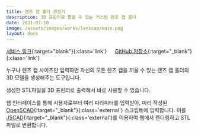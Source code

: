 ```yaml
---
title: 렌즈 캡 홀더 생성기
description: 3D 프린터로 뽑을 수 있는 커스텀 렌즈 캡 홀더
date: 2021-07-10
image: /assets/images/works/lenscap/main.png
layout: docs
---
```

[서비스 링크](https://lens-cap.luftaquila.io){:target="blank"}{:class='link'}
&emsp;
[GitHub 저장소](https://github.com/luftaquila/lens-cap){:target="_blank"}{:class='link'}  

누구나 렌즈 캡 사이즈만 입력하면 자신의 모든 렌즈 캡을 끼울 수 있는 렌즈 캡 홀더의 3D 모델을 생성해주는 도구입니다.  

생성한 STL파일을 3D 프린터로 출력해서 바로 사용할 수 있습니다.  

웹 인터페이스를 통해 사용자로부터 여러 파라미터를 입력받아, 미리 작성된 [OpenSCAD](https://openscad.org/){:target="_blank"}{:class='external'} 스크립트에 입력합니다. 이를 [JSCAD](https://github.com/jscad/OpenJSCAD.org){:target="_blank"}{:class='external'}를 이용하여 웹에서 렌더링하고 STL 파일로 변환합니다.
